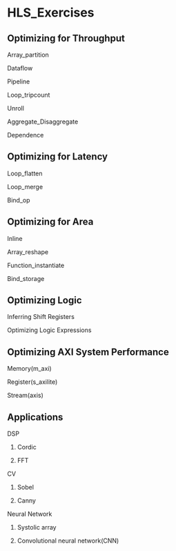 # HLS_Exercises



## Optimizing for Throughput

Array_partition

Dataflow

Pipeline

Loop_tripcount

Unroll

Aggregate_Disaggregate

Dependence



## Optimizing for Latency

Loop_flatten

Loop_merge

Bind_op



## Optimizing for Area

Inline

Array_reshape

Function_instantiate

Bind_storage



## Optimizing Logic

Inferring Shift Registers

Optimizing Logic Expressions



## Optimizing AXI System Performance

Memory(m_axi)

Register(s_axilite)

Stream(axis)



## Applications

DSP

1. Cordic
  
2. FFT
  
CV

1. Sobel
  
2. Canny
  
Neural Network

1. Systolic array
  
2. Convolutional neural network(CNN)


